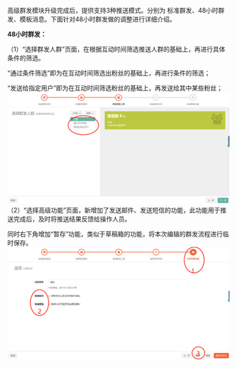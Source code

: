 高级群发模块升级完成后，提供支持3种推送模式。分别为 标准群发、48小时群发、模板消息。下面针对48小时群发做的调整进行详细介绍。

**48小时群发：**

（1）“选择群发人群”页面，在根据互动时间筛选推送人群的基础上，再进行具体条件的筛选。

“通过条件筛选”即为在互动时间筛选出粉丝的基础上，再进行条件的筛选；

“发送给指定用户”即为在互动时间筛选粉丝的基础上，再发送给其中某些粉丝；![](/assets/1519728279%281%29.jpg)（2）“选择高级功能”页面，新增加了发送邮件、发送短信的功能，此功能用于推送完成后，及时将推送结果反馈给操作人员。

同时右下角增加“暂存”功能，类似于草稿箱的功能，将本次编辑的群发流程进行临时保存。![](/assets/1519728877%281%29.jpg)

